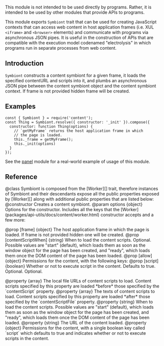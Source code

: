 <!-- contributed by Myk Melez [myk@mozilla.org] -->
<!-- contributed by Irakli Gozalishvili [gozala@mozilla.com] -->


This module is not intended to be used directly by programs.  Rather, it is
intended to be used by other modules that provide APIs to programs.


This module exports `Symbiont` trait that can be used for creating JavaScript
contexts that can access web content in host application frames (i.e. XUL
`<iframe>` and `<browser>` elements) and communicate with programs via
asynchronous JSON pipes.  It is useful in the construction of APIs that
are compatible with the execution model codenamed "electrolysis" in which
programs run in separate processes from web content.

Introduction
------------

`Symbiont` constructs a content symbiont for a given frame, it loads the
specified contentURL and scripts into it, and plumbs an asynchronous
JSON pipe between the content symbiont object and the content symbiont
context. If frame is not provided hidden frame will be created.

Examples
--------

    const { Symbiont } = require('content');
    const Thing = Symbiont.resolve({ constructor: '_init' }).compose({
      constructor: function Thing(options) {
        // `getMyFrame` returns the host application frame in which
        // the page is loaded.
        this._frame = getMyFrame();
        this._init(options)
      }
    });

See the [panel][] module for a real-world example of usage of this module.

[panel]:packages/addon-kit/docs/panel.html

Reference
---------

<api name="Symbiont">
@class
Symbiont is composed from the [Worker][] trait, therefore instances
of Symbiont and their descendants expose all the public properties
exposed by [Worker][] along with additional public properties that
are listed below:

[Worker]:packages/api-utils/docs/content/worker.html

<api name="Symbiont">
@constructor
Creates a content symbiont.
@param options {object}
  Options for the constructor. Includes all the keys that
the [Worker](packages/api-utils/docs/content/worker.html)
constructor accepts and a few more:

  @prop [frame] {object}
    The host application frame in which the page is loaded.
    If frame is not provided hidden one will be created.
  @prop [contentScriptWhen] {string}
    When to load the content scripts.  Optional.
    Possible values are "start" (default), which loads them as soon as
    the window object for the page has been created, and "ready", which loads
    them once the DOM content of the page has been loaded.
  @prop [allow] {object}
    Permissions for the content, with the following keys:
      @prop [script] {boolean}
      Whether or not to execute script in the content.  Defaults to true.
      Optional.
    Optional.
</api>

<api name="contentScriptFile">
@property {array}
The local file URLs of content scripts to load.  Content scripts specified by
this property are loaded *before* those specified by the `contentScript`
property.
</api>

<api name="contentScript">
@property {array}
The texts of content scripts to load.  Content scripts specified by this
property are loaded *after* those specified by the `contentScriptFile` property.
</api>

<api name="contentScriptWhen">
@property {string}
When to load the content scripts.
Possible values are "start" (default), which loads them as soon as
the window object for the page has been created, and "ready", which loads
them once the DOM content of the page has been loaded.
</api>

<api name="contentURL">
@property {string}
The URL of the content loaded.
</api>

<api name="allow">
@property {object}
Permissions for the content, with a single boolean key called `script` which
defaults to true and indicates whether or not to execute scripts in the
content.
</api>

</api>


